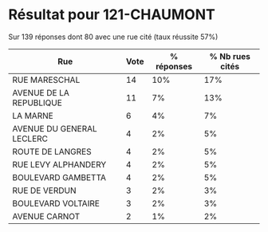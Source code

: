 # Résultat pour 121-CHAUMONT

Sur 139 réponses dont 80 avec une rue cité (taux réussite 57%)

| Rue | Vote | % réponses | % Nb rues cités|
|-----|------|------------|----------------|
| RUE MARESCHAL | 14 | 10% | 17%|
| AVENUE DE LA REPUBLIQUE | 11 | 7% | 13%|
| LA MARNE | 6 | 4% | 7%|
| AVENUE DU GENERAL LECLERC | 4 | 2% | 5%|
| ROUTE DE LANGRES | 4 | 2% | 5%|
| RUE LEVY ALPHANDERY | 4 | 2% | 5%|
| BOULEVARD GAMBETTA | 4 | 2% | 5%|
| RUE DE VERDUN | 3 | 2% | 3%|
| BOULEVARD VOLTAIRE | 3 | 2% | 3%|
| AVENUE CARNOT | 2 | 1% | 2%|
